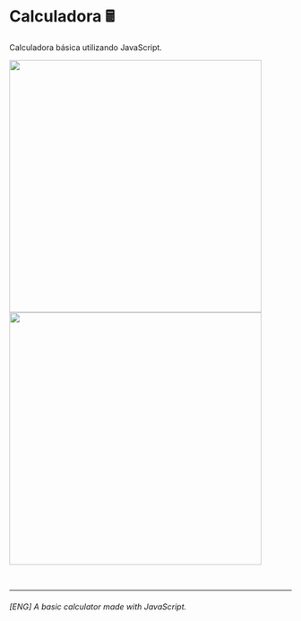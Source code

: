 # Calculadora 🖩 
Calculadora básica utilizando JavaScript.

<img src="https://user-images.githubusercontent.com/84540148/146277262-884dbdc3-83fa-4a43-a103-3544a71ff9fd.png" width="450px"> <img src="https://user-images.githubusercontent.com/84540148/146277303-7f6cadc3-2b67-4de0-a969-fc99b93c7fc8.png" width="450px">

<br>
<hr>

###### [ENG] A basic calculator made with JavaScript.

